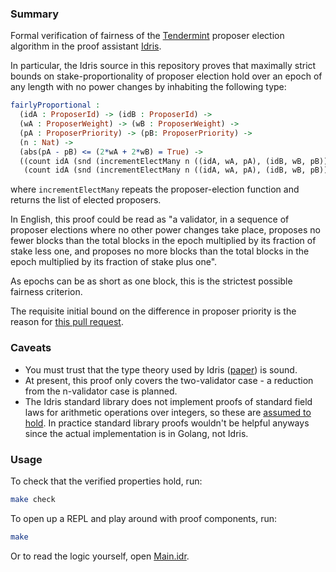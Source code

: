 ### Summary

Formal verification of fairness of the [Tendermint](https://github.com/tendermint/tendermint) proposer election algorithm in the proof assistant [Idris](https://idris-lang.org).

In particular, the Idris source in this repository proves that maximally strict bounds on stake-proportionality of proposer election hold over an epoch of any length with no power changes by inhabiting the following type:

```idris
fairlyProportional :
  (idA : ProposerId) -> (idB : ProposerId) ->
  (wA : ProposerWeight) -> (wB : ProposerWeight) ->
  (pA : ProposerPriority) -> (pB: ProposerPriority) ->
  (n : Nat) ->
  (abs(pA - pB) <= (2*wA + 2*wB) = True) ->
  ((count idA (snd (incrementElectMany n ((idA, wA, pA), (idB, wB, pB))))) >= ((n * (wA / (wA + wB))) - 1) = True,
   (count idA (snd (incrementElectMany n ((idA, wA, pA), (idB, wB, pB))))) <= ((n * (wA / (wA + wB))) + 1) = True)
```

where `incrementElectMany` repeats the proposer-election function and returns the list of elected proposers.

In English, this proof could be read as "a validator, in a sequence of proposer elections where no other power
changes take place, proposes no fewer blocks than the total blocks in the epoch multiplied by its fraction of stake
less one, and proposes no more blocks than the total blocks in the epoch multiplied by its fraction of stake plus one".

As epochs can be as short as one block, this is the strictest possible fairness criterion.

The requisite initial bound on the difference in proposer priority is the reason for [this pull request](https://github.com/tendermint/tendermint/pull/3049).

### Caveats

- You must trust that the type theory used by Idris ([paper](https://pdfs.semanticscholar.org/1407/220ca09070233dca256433430d29e5321dc2.pdf)) is sound.
- At present, this proof only covers the two-validator case - a reduction from the n-validator case is planned.
- The Idris standard library does not implement proofs of standard field laws for arithmetic operations over integers, so these are [assumed to hold](src/Types.idr).
  In practice standard library proofs wouldn't be helpful anyways since the actual implementation is in Golang, not Idris.

### Usage

To check that the verified properties hold, run:

```bash
make check
```

To open up a REPL and play around with proof components, run:

```bash
make
```

Or to read the logic yourself, open [Main.idr](src/Main.idr).
